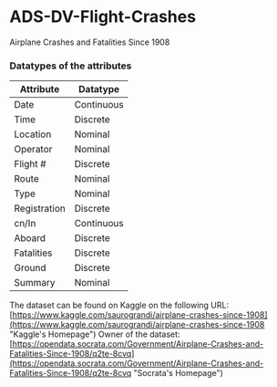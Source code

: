 # ADS-DV-Flight-Crashes
Airplane Crashes and Fatalities Since 1908

### Datatypes of the attributes

| Attribute    | Datatype   |
|--------------|------------|
| Date         | Continuous |
| Time         | Discrete   |
| Location     | Nominal    |
| Operator     | Nominal    |
| Flight #     |  Discrete  |
| Route        | Nominal    |
| Type         | Nominal    |
| Registration | Discrete   |
| cn/In        | Continuous |
| Aboard       | Discrete   |
| Fatalities   | Discrete   |
| Ground       | Discrete   |
| Summary      | Nominal    |

The dataset can be found on Kaggle on the following URL:
[https://www.kaggle.com/saurograndi/airplane-crashes-since-1908](https://www.kaggle.com/saurograndi/airplane-crashes-since-1908 "Kaggle's Homepage")
Owner of the dataset:
[https://opendata.socrata.com/Government/Airplane-Crashes-and-Fatalities-Since-1908/q2te-8cvq](https://opendata.socrata.com/Government/Airplane-Crashes-and-Fatalities-Since-1908/q2te-8cvq "Socrata's Homepage") 
